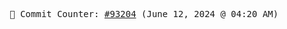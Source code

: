 <p align="center">
    <samp>
        📮 Commit Counter: <a href="https://github.com/Javascript-void0/Javascript-void0/commits/main">#93204</a> (June 12, 2024 @ 04:20 AM)
    </samp>
</p>